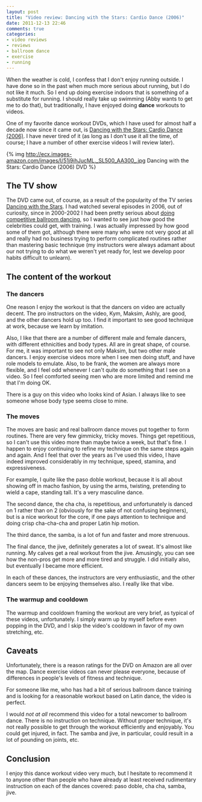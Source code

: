 ```yaml
---
layout: post
title: "Video review: Dancing with the Stars: Cardio Dance (2006)"
date: 2011-12-13 22:46
comments: true
categories:
- video reviews
- reviews
- ballroom dance
- exercise
- running
---
```

When the weather is cold, I confess that I don't enjoy running outside. I have done so in the past when much more serious about running, but I do not like it much. So I end up doing exercise indoors that is something of a substitute for running. I should really take up swimming (Abby wants to get me to do that), but traditionally, I have enjoyed doing **dance** workouts to videos.

One of my favorite dance workout DVDs, which I have used for almost half a decade now since it came out, is [Dancing with the Stars: Cardio Dance (2006)](http://www.amazon.com/Dancing-Stars-Cardio-Dance/dp/B000MMMTC8). I have never tired of it (as long as I don't use it all the time, of course; I have a number of other exercise videos I will review later).

{% img http://ecx.images-amazon.com/images/I/51j9ihJucML._SL500_AA300_.jpg Dancing with the Stars: Cardio Dance (2006) DVD %}

<!--more-->

## The TV show

The DVD came out, of course, as a result of the popularity of the TV series [Dancing with the Stars](http://en.wikipedia.org/wiki/Dancing_with_the_Stars_%28U.S._TV_series%29). I had watched several episodes in 2006, out of curiosity, since in 2000-2002 I had been pretty serious about [doing competitive ballroom dancing](http://franklinchen.com/blog/2011/10/18/disagreement-on-the-use-of-time/), so I wanted to see just how good the celebrities could get, with training. I was actually impressed by how good some of them got, although there were many who were not very good at all and really had no business trying to perform complicated routines rather than mastering basic technique (my instructors were always adamant about our not trying to do what we weren't yet ready for, lest we develop poor habits difficult to unlearn).

## The content of the workout

### The dancers

One reason I enjoy the workout is that the dancers on video are actually decent. The pro instructors on the video, Kym, Maksim, Ashly, are good, and the other dancers hold up too. I find it important to see good technique at work, because we learn by imitation.

Also, I like that there are a number of different male and female dancers, with different ethnicities and body types. All are in great shape, of course. For me, it was important to see not only Maksim, but two other male dancers. I enjoy exercise videos more when I see men doing stuff, and have role models to emulate. Also, to be frank, the women are always more flexible, and I feel odd whenever I can't quite do something that I see on a video. So I feel comforted seeing men who are more limited and remind me that I'm doing OK.

There is a guy on this video who looks kind of Asian. I always like to see someone whose body type seems close to mine.

### The moves

The moves are basic and real ballroom dance moves put together to form routines. There are very few gimmicky, tricky moves. Things get repetitious, so I can't use this video more than maybe twice a week, but that's fine. I happen to enjoy continuing to refine my technique on the same steps again and again. And I feel that over the years as I've used this video, I have indeed improved considerably in my technique, speed, stamina, and expressiveness.

For example, I quite like the paso doble workout, because it is all about showing off in macho fashion, by using the arms, twisting, pretending to wield a cape, standing tall. It's a very masculine dance.

The second dance, the cha cha, is repetitious, and unfortunately is danced on 1 rather than on 2 (obviously for the sake of not confusing beginners), but is a nice workout for the core, if one pays attention to technique and doing crisp cha-cha-cha and proper Latin hip motion.

The third dance, the samba, is a lot of fun and faster and more strenuous.

The final dance, the jive, definitely generates a lot of sweat. It's almost like running. My calves get a real workout from the jive. Amusingly, you can see how the non-pros get more and more tired and struggle. I did initially also, but eventually I became more efficient.

In each of these dances, the instructors are very enthusiastic, and the other dancers seem to be enjoying themselves also. I really like that vibe.

### The warmup and cooldown

The warmup and cooldown framing the workout are very brief, as typical of these videos, unfortunately. I simply warm up by myself before even popping in the DVD, and I skip the video's cooldown in favor of my own stretching, etc.

## Caveats

Unfortunately, there is a reason ratings for the DVD on Amazon are all over the map. Dance exercise videos can never please everyone, because of differences in people's levels of fitness and technique.

For someone like me, who has had a bit of serious ballroom dance training and is looking for a reasonable workout based on Latin dance, the video is perfect.

I would *not at all* recommend this video for a total newcomer to ballroom dance. There is no instruction on technique. Without proper technique, it's not really possible to get through the workout efficiently and enjoyably. You could get injured, in fact. The samba and jive, in particular, could result in a lot of pounding on joints, etc.

## Conclusion

I enjoy this dance workout video very much, but I hesitate to recommend it to anyone other than people who have already at least received rudimentary instruction on each of the dances covered: paso doble, cha cha, samba, jive.
